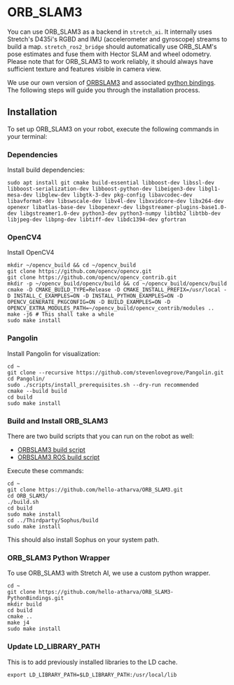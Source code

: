 # ORB_SLAM3

You can use ORB_SLAM3 as a backend in `stretch_ai`. It internally uses Stretch's D435i's RGBD and IMU (accelerometer and gyroscope) streams to build a map. `stretch_ros2_bridge` should automatically use ORB_SLAM's pose estimates and fuse them with Hector SLAM and wheel odometry. Please note that for ORB_SLAM3 to work reliably, it should always have sufficient texture and features visible in camera view.

We use our own version of [ORBSLAM3](https://github.com/hello-atharva/ORB_SLAM3) and associated [python bindings](https://github.com/hello-atharva/ORB_SLAM3-PythonBindings). The following steps will guide you through the installation process.

## Installation

To set up ORB_SLAM3 on your robot, execute the following commands in your terminal:

### Dependencies

Install build dependencies:

```
sudo apt install git cmake build-essential libboost-dev libssl-dev libboost-serialization-dev libboost-python-dev libeigen3-dev libgl1-mesa-dev libglew-dev libgtk-3-dev pkg-config libavcodec-dev libavformat-dev libswscale-dev libv4l-dev libxvidcore-dev libx264-dev openexr libatlas-base-dev libopenexr-dev libgstreamer-plugins-base1.0-dev libgstreamer1.0-dev python3-dev python3-numpy libtbb2 libtbb-dev libjpeg-dev libpng-dev libtiff-dev libdc1394-dev gfortran
```

### OpenCV4

Install OpenCV4

```
mkdir ~/opencv_build && cd ~/opencv_build
git clone https://github.com/opencv/opencv.git
git clone https://github.com/opencv/opencv_contrib.git
mkdir -p ~/opencv_build/opencv/build && cd ~/opencv_build/opencv/build
cmake -D CMAKE_BUILD_TYPE=Release -D CMAKE_INSTALL_PREFIX=/usr/local -D INSTALL_C_EXAMPLES=ON -D INSTALL_PYTHON_EXAMPLES=ON -D OPENCV_GENERATE_PKGCONFIG=ON -D BUILD_EXAMPLES=ON -D OPENCV_EXTRA_MODULES_PATH=~/opencv_build/opencv_contrib/modules ..
make -j6 # This shall take a while
sudo make install
```

### Pangolin

Install Pangolin for visualization:

```
cd ~
git clone --recursive https://github.com/stevenlovegrove/Pangolin.git
cd Pangolin/
sudo ./scripts/install_prerequisites.sh --dry-run recommended
cmake --build build
cd build
sudo make install
```

### Build and Install ORB_SLAM3

There are two build scripts that you can run on the robot as well:

- [ORBSLAM3 build script](https://github.com/hello-atharva/ORB_SLAM3/blob/main/build.sh)
- [ORBSLAM3 ROS build script](https://github.com/hello-atharva/ORB_SLAM3/blob/main/build_ros.sh)

Execute these commands:

```
cd ~
git clone https://github.com/hello-atharva/ORB_SLAM3.git
cd ORB_SLAM3/
./build.sh
cd build
sudo make install
cd ../Thirdparty/Sophus/build
sudo make install
```

This should also install Sophus on your system path.

### ORB_SLAM3 Python Wrapper

To use ORB_SLAM3 with Stretch AI, we use a custom python wrapper.

```
cd ~
git clone https://github.com/hello-atharva/ORB_SLAM3-PythonBindings.git
mkdir build
cd build
cmake ..
make j4
sudo make install
```

### Update LD_LIBRARY_PATH

This is to add previously installed libraries to the LD cache.

```
export LD_LIBRARY_PATH=$LD_LIBRARY_PATH:/usr/local/lib
```

